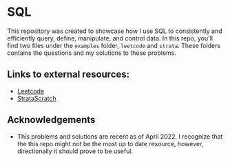 
# SQL

This repository was created to showcase how I use SQL to consistently and efficiently query, define, manipulate, and control data. In this repo, you'll find two files under the ```examples``` folder, ```leetcode``` and ```strata```. These folders contains the questions and my solutions to these problems.


## Links to external resources:

- [Leetcode](https://leetcode.com/problemset/database/)
- [StrataScratch](https://platform.stratascratch.com/coding?questionType=2&company=&topic=&curated_filter=&is_correct_solution=&is_bookmarked=&is_freemium=&in_depth_solution=&difficulty=&code_type=1&python=&filters=&page=1&page_size=100)

## Acknowledgements

- This problems and solutions are recent as of April 2022. I recognize that the this repo might not be the most up to date resource, however, directionally it should prove to be useful.




